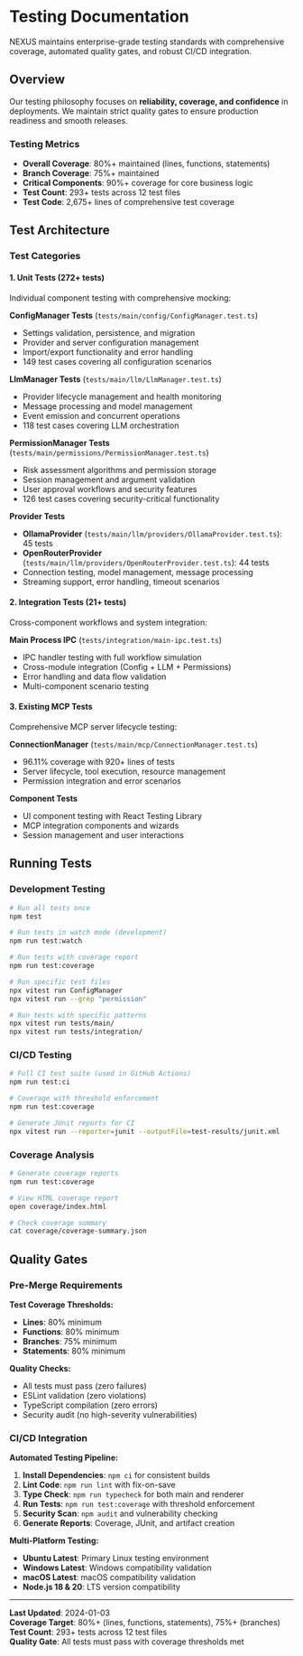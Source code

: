 # Testing Documentation

NEXUS maintains enterprise-grade testing standards with comprehensive coverage, automated quality gates, and robust CI/CD integration.

## Overview

Our testing philosophy focuses on **reliability, coverage, and confidence** in deployments. We maintain strict quality gates to ensure production readiness and smooth releases.

### Testing Metrics

- **Overall Coverage**: 80%+ maintained (lines, functions, statements)
- **Branch Coverage**: 75%+ maintained  
- **Critical Components**: 90%+ coverage for core business logic
- **Test Count**: 293+ tests across 12 test files
- **Test Code**: 2,675+ lines of comprehensive test coverage

## Test Architecture

### Test Categories

#### 1. **Unit Tests** (272+ tests)
Individual component testing with comprehensive mocking:

**ConfigManager Tests** (`tests/main/config/ConfigManager.test.ts`)
- Settings validation, persistence, and migration
- Provider and server configuration management
- Import/export functionality and error handling
- 149 test cases covering all configuration scenarios

**LlmManager Tests** (`tests/main/llm/LlmManager.test.ts`)  
- Provider lifecycle management and health monitoring
- Message processing and model management
- Event emission and concurrent operations
- 118 test cases covering LLM orchestration

**PermissionManager Tests** (`tests/main/permissions/PermissionManager.test.ts`)
- Risk assessment algorithms and permission storage
- Session management and argument validation  
- User approval workflows and security features
- 126 test cases covering security-critical functionality

**Provider Tests**
- **OllamaProvider** (`tests/main/llm/providers/OllamaProvider.test.ts`): 45 tests
- **OpenRouterProvider** (`tests/main/llm/providers/OpenRouterProvider.test.ts`): 44 tests
- Connection testing, model management, message processing
- Streaming support, error handling, timeout scenarios

#### 2. **Integration Tests** (21+ tests)
Cross-component workflows and system integration:

**Main Process IPC** (`tests/integration/main-ipc.test.ts`)
- IPC handler testing with full workflow simulation
- Cross-module integration (Config + LLM + Permissions)
- Error handling and data flow validation
- Multi-component scenario testing

#### 3. **Existing MCP Tests**
Comprehensive MCP server lifecycle testing:

**ConnectionManager** (`tests/main/mcp/ConnectionManager.test.ts`)
- 96.11% coverage with 920+ lines of tests
- Server lifecycle, tool execution, resource management
- Permission integration and error scenarios

**Component Tests**
- UI component testing with React Testing Library
- MCP integration components and wizards
- Session management and user interactions

## Running Tests

### Development Testing

```bash
# Run all tests once
npm test

# Run tests in watch mode (development)
npm run test:watch

# Run tests with coverage report
npm run test:coverage

# Run specific test files
npx vitest run ConfigManager
npx vitest run --grep "permission"

# Run tests with specific patterns
npx vitest run tests/main/
npx vitest run tests/integration/
```

### CI/CD Testing

```bash
# Full CI test suite (used in GitHub Actions)
npm run test:ci

# Coverage with threshold enforcement
npm run test:coverage

# Generate JUnit reports for CI
npx vitest run --reporter=junit --outputFile=test-results/junit.xml
```

### Coverage Analysis

```bash
# Generate coverage reports
npm run test:coverage

# View HTML coverage report
open coverage/index.html

# Check coverage summary
cat coverage/coverage-summary.json
```

## Quality Gates

### Pre-Merge Requirements

**Test Coverage Thresholds:**
- **Lines**: 80% minimum
- **Functions**: 80% minimum  
- **Branches**: 75% minimum
- **Statements**: 80% minimum

**Quality Checks:**
- All tests must pass (zero failures)
- ESLint validation (zero violations)
- TypeScript compilation (zero errors)
- Security audit (no high-severity vulnerabilities)

### CI/CD Integration

**Automated Testing Pipeline:**
1. **Install Dependencies**: `npm ci` for consistent builds
2. **Lint Code**: `npm run lint` with fix-on-save
3. **Type Check**: `npm run typecheck` for both main and renderer
4. **Run Tests**: `npm run test:coverage` with threshold enforcement
5. **Security Scan**: `npm audit` and vulnerability checking
6. **Generate Reports**: Coverage, JUnit, and artifact creation

**Multi-Platform Testing:**
- **Ubuntu Latest**: Primary Linux testing environment
- **Windows Latest**: Windows compatibility validation  
- **macOS Latest**: macOS compatibility validation
- **Node.js 18 & 20**: LTS version compatibility

---

**Last Updated**: 2024-01-03  
**Coverage Target**: 80%+ (lines, functions, statements), 75%+ (branches)  
**Test Count**: 293+ tests across 12 test files  
**Quality Gate**: All tests must pass with coverage thresholds met
